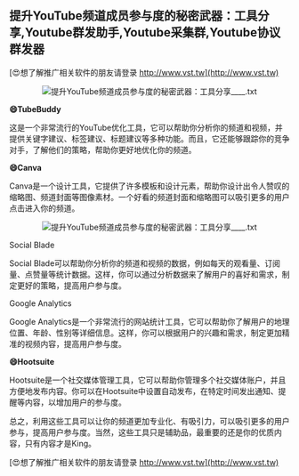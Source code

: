 ## **提升YouTube频道成员参与度的秘密武器：工具分享,Youtube群发助手,Youtube采集群,Youtube协议群发器**

[😍想了解推广相关软件的朋友请登录 http://www.vst.tw](http://www.vst.tw)

 <center><img src="https://vst.tw/MP4/tuiguang/png/4.png" alt="提升YouTube频道成员参与度的秘密武器：工具分享____.txt"></center>

**😄TubeBuddy**

这是一个非常流行的YouTube优化工具，它可以帮助你分析你的频道和视频，并提供关键字建议、标签建议、标题建议等多种功能。而且，它还能够跟踪你的竞争对手，了解他们的策略，帮助你更好地优化你的频道。

**😄Canva**

Canva是一个设计工具，它提供了许多模板和设计元素，帮助你设计出令人赞叹的缩略图、频道封面等图像素材。一个好看的频道封面和缩略图可以吸引更多的用户点击进入你的频道。

 <center><img src="https://vst.tw/MP4/tuiguang/png/3.png" alt="提升YouTube频道成员参与度的秘密武器：工具分享____.txt"></center>

Social Blade

Social Blade可以帮助你分析你的频道和视频的数据，例如每天的观看量、订阅量、点赞量等统计数据。这样，你可以通过分析数据来了解用户的喜好和需求，制定更好的策略，提高用户参与度。

Google Analytics

Google Analytics是一个非常流行的网站统计工具，它可以帮助你了解用户的地理位置、年龄、性别等详细信息。这样，你可以根据用户的兴趣和需求，制定更加精准的视频内容，提高用户参与度。

**😄Hootsuite**

Hootsuite是一个社交媒体管理工具，它可以帮助你管理多个社交媒体账户，并且方便地发布内容。你可以在Hootsuite中设置自动发布，在特定时间发出通知、提醒等内容，以增加用户的参与度。

总之，利用这些工具可以让你的频道更加专业化、有吸引力，可以吸引更多的用户参与，提高用户参与度。当然，这些工具只是辅助品，最重要的还是你的优质内容，只有内容才是King。

[😍想了解推广相关软件的朋友请登录 http://www.vst.tw](http://www.vst.tw)



